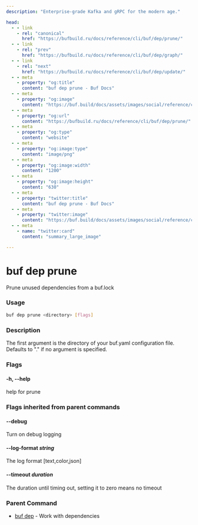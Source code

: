```yaml
---
description: "Enterprise-grade Kafka and gRPC for the modern age."

head:
  - - link
    - rel: "canonical"
      href: "https://bufbuild.ru/docs/reference/cli/buf/dep/prune/"
  - - link
    - rel: "prev"
      href: "https://bufbuild.ru/docs/reference/cli/buf/dep/graph/"
  - - link
    - rel: "next"
      href: "https://bufbuild.ru/docs/reference/cli/buf/dep/update/"
  - - meta
    - property: "og:title"
      content: "buf dep prune - Buf Docs"
  - - meta
    - property: "og:image"
      content: "https://buf.build/docs/assets/images/social/reference/cli/buf/dep/prune.png"
  - - meta
    - property: "og:url"
      content: "https://bufbuild.ru/docs/reference/cli/buf/dep/prune/"
  - - meta
    - property: "og:type"
      content: "website"
  - - meta
    - property: "og:image:type"
      content: "image/png"
  - - meta
    - property: "og:image:width"
      content: "1200"
  - - meta
    - property: "og:image:height"
      content: "630"
  - - meta
    - property: "twitter:title"
      content: "buf dep prune - Buf Docs"
  - - meta
    - property: "twitter:image"
      content: "https://buf.build/docs/assets/images/social/reference/cli/buf/dep/prune.png"
  - - meta
    - name: "twitter:card"
      content: "summary_large_image"

---
```


# buf dep prune

Prune unused dependencies from a buf.lock

### Usage

```sh
buf dep prune <directory> [flags]
```

### Description

The first argument is the directory of your buf.yaml configuration file. Defaults to "." if no argument is specified.

### Flags

#### \-h, --help

help for prune

### Flags inherited from parent commands

#### \--debug

Turn on debug logging

#### \--log-format _string_

The log format \[text,color,json\]

#### \--timeout _duration_

The duration until timing out, setting it to zero means no timeout

### Parent Command

- [buf dep](../) - Work with dependencies
